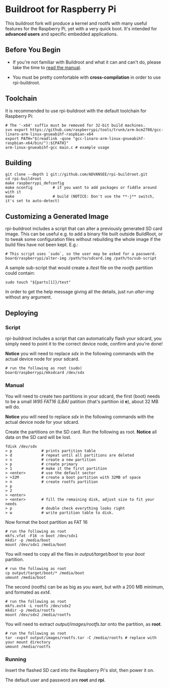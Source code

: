 Buildroot for Raspberry Pi
==========================

This buildroot fork will produce a kernel and rootfs with many useful features
for the Raspberry Pi, yet with a very quick boot. It's intended for **advanced
users** and specific embedded applications.

Before You Begin
----------------

- If you're not familiar with Buildroot and what it can and can't do, please
  take the time to [read the manual](http://buildroot.org/downloads/manual/manual.html).

- You must be pretty comfortable with **cross-compilation** in order to use
  rpi-buildroot.

Toolchain
---------

It is recommended to use rpi-buildroot with the default toolchain for Raspberry
Pi:

	# The '-x64' suffix must be removed for 32-bit build machines.
	svn export https://github.com/raspberrypi/tools/trunk/arm-bcm2708/gcc-linaro-arm-linux-gnueabihf-raspbian-x64
	export PATH="$(readlink -qsne "gcc-linaro-arm-linux-gnueabihf-raspbian-x64/bin/"):${PATH}"
	arm-linux-gnueabihf-gcc main.c # example usage

Building
--------

	git clone --depth 1 git://github.com/ADVANSEE/rpi-buildroot.git
	cd rpi-buildroot
	make raspberrypi_defconfig
	make nconfig         # if you want to add packages or fiddle around with it
	make                 # build (NOTICE: Don't use the **-j** switch, it's set to auto-detect)

Customizing a Generated Image
-----------------------------

rpi-buildroot includes a script that can alter a previously generated SD card
image. This can be useful e.g. to add a binary file built outside BuildRoot, or
to tweak some configuration files without rebuilding the whole image if the
build files have not been kept. E.g.:

	# This script uses `sudo`, so the user may be asked for a password.
	board/raspberrypi/alter-img /path/to/sdcard.img /path/to/sub-script

A sample sub-script that would create a */test* file on the *rootfs* partition
could contain:

	sudo touch "${parts[1]}/test"

In order to get the help message giving all the details, just run *alter-img*
without any argument.

Deploying
---------

### Script

rpi-buildroot includes a script that can automatically flash your sdcard, you
simply need to point it to the correct device node, confirm and you're done!

**Notice** you will need to replace *sdx* in the following commands with the
actual device node for your sdcard.

    # run the following as root (sudo)
    board/raspberrypi/mksdcard /dev/sdx

### Manual

You will need to create two partitions in your sdcard, the first (boot) needs
to be a small *W95 FAT16 (LBA)* patition (that's partition id **e**), about 32
MB will do.

**Notice** you will need to replace *sdx* in the following commands with the
actual device node for your sdcard.

Create the partitions on the SD card. Run the following as root.
**Notice** all data on the SD card will be lost.

	fdisk /dev/sdx
	> p             # prints partition table
	> d             # repeat until all partitions are deleted
	> n             # create a new partition
	> p             # create primary
	> 1             # make it the first partition
	> <enter>       # use the default sector
	> +32M          # create a boot partition with 32MB of space
	> n             # create rootfs partition
	> p
	> 2
	> <enter>
	> <enter>       # fill the remaining disk, adjust size to fit your needs
	> p             # double check everything looks right
	> w             # write partition table to disk.

Now format the boot partition as FAT 16

	# run the following as root
	mkfs.vfat -F16 -n boot /dev/sdx1
	mkdir -p /media/boot
	mount /dev/sdx1 /media/boot

You will need to copy all the files in *output/target/boot* to your *boot*
partition.

	# run the following as root
	cp output/target/boot/* /media/boot
	umount /media/boot

The second (rootfs) can be as big as you want, but with a 200 MB minimum,
and formated as *ext4*.

	# run the following as root
	mkfs.ext4 -L rootfs /dev/sdx2
	mkdir -p /media/rootfs
	mount /dev/sdx2 /media/rootfs

You will need to extract *output/images/rootfs.tar* onto the partition, as **root**.

	# run the following as root
	tar -xvpsf output/images/rootfs.tar -C /media/rootfs # replace with your mount directory
	umount /media/rootfs

### Running

Insert the flashed SD card into the Raspberry Pi's slot, then power it on.

The default user and password are **root** and **rpi**.

